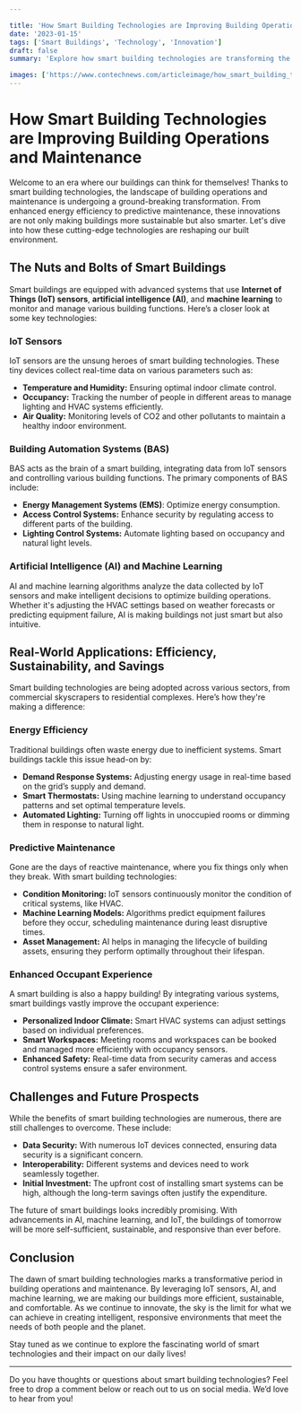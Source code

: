 ```yaml
---

title: 'How Smart Building Technologies are Improving Building Operations and Maintenance'
date: '2023-01-15'
tags: ['Smart Buildings', 'Technology', 'Innovation']
draft: false
summary: 'Explore how smart building technologies are transforming the landscape of building operations and maintenance, leading to greater efficiency, sustainability, and cost savings.'

images: ['https://www.contechnews.com/articleimage/how_smart_building_technologies_are_improving_building_operations_and_maintenance.webp']
---
```


# How Smart Building Technologies are Improving Building Operations and Maintenance

Welcome to an era where our buildings can think for themselves! Thanks to smart building technologies, the landscape of building operations and maintenance is undergoing a ground-breaking transformation. From enhanced energy efficiency to predictive maintenance, these innovations are not only making buildings more sustainable but also smarter. Let's dive into how these cutting-edge technologies are reshaping our built environment.

## The Nuts and Bolts of Smart Buildings

Smart buildings are equipped with advanced systems that use **Internet of Things (IoT) sensors**, **artificial intelligence (AI)**, and **machine learning** to monitor and manage various building functions. Here’s a closer look at some key technologies:

### IoT Sensors

IoT sensors are the unsung heroes of smart building technologies. These tiny devices collect real-time data on various parameters such as:

- **Temperature and Humidity:** Ensuring optimal indoor climate control.
- **Occupancy:** Tracking the number of people in different areas to manage lighting and HVAC systems efficiently.
- **Air Quality:** Monitoring levels of CO2 and other pollutants to maintain a healthy indoor environment.

### Building Automation Systems (BAS)

BAS acts as the brain of a smart building, integrating data from IoT sensors and controlling various building functions. The primary components of BAS include:

- **Energy Management Systems (EMS)**: Optimize energy consumption.
- **Access Control Systems:** Enhance security by regulating access to different parts of the building.
- **Lighting Control Systems:** Automate lighting based on occupancy and natural light levels.

### Artificial Intelligence (AI) and Machine Learning

AI and machine learning algorithms analyze the data collected by IoT sensors and make intelligent decisions to optimize building operations. Whether it's adjusting the HVAC settings based on weather forecasts or predicting equipment failure, AI is making buildings not just smart but also intuitive.

## Real-World Applications: Efficiency, Sustainability, and Savings

Smart building technologies are being adopted across various sectors, from commercial skyscrapers to residential complexes. Here’s how they're making a difference:

### Energy Efficiency

Traditional buildings often waste energy due to inefficient systems. Smart buildings tackle this issue head-on by:

- **Demand Response Systems:** Adjusting energy usage in real-time based on the grid’s supply and demand.
- **Smart Thermostats:** Using machine learning to understand occupancy patterns and set optimal temperature levels.
- **Automated Lighting:** Turning off lights in unoccupied rooms or dimming them in response to natural light.

### Predictive Maintenance

Gone are the days of reactive maintenance, where you fix things only when they break. With smart building technologies:

- **Condition Monitoring:** IoT sensors continuously monitor the condition of critical systems, like HVAC.
- **Machine Learning Models:** Algorithms predict equipment failures before they occur, scheduling maintenance during least disruptive times.
- **Asset Management:** AI helps in managing the lifecycle of building assets, ensuring they perform optimally throughout their lifespan.

### Enhanced Occupant Experience

A smart building is also a happy building! By integrating various systems, smart buildings vastly improve the occupant experience:

- **Personalized Indoor Climate:** Smart HVAC systems can adjust settings based on individual preferences.
- **Smart Workspaces:** Meeting rooms and workspaces can be booked and managed more efficiently with occupancy sensors.
- **Enhanced Safety:** Real-time data from security cameras and access control systems ensure a safer environment.

## Challenges and Future Prospects

While the benefits of smart building technologies are numerous, there are still challenges to overcome. These include:

- **Data Security:** With numerous IoT devices connected, ensuring data security is a significant concern.
- **Interoperability:** Different systems and devices need to work seamlessly together.
- **Initial Investment:** The upfront cost of installing smart systems can be high, although the long-term savings often justify the expenditure.

The future of smart buildings looks incredibly promising. With advancements in AI, machine learning, and IoT, the buildings of tomorrow will be more self-sufficient, sustainable, and responsive than ever before.

## Conclusion

The dawn of smart building technologies marks a transformative period in building operations and maintenance. By leveraging IoT sensors, AI, and machine learning, we are making our buildings more efficient, sustainable, and comfortable. As we continue to innovate, the sky is the limit for what we can achieve in creating intelligent, responsive environments that meet the needs of both people and the planet.

Stay tuned as we continue to explore the fascinating world of smart technologies and their impact on our daily lives!

---

Do you have thoughts or questions about smart building technologies? Feel free to drop a comment below or reach out to us on social media. We’d love to hear from you!